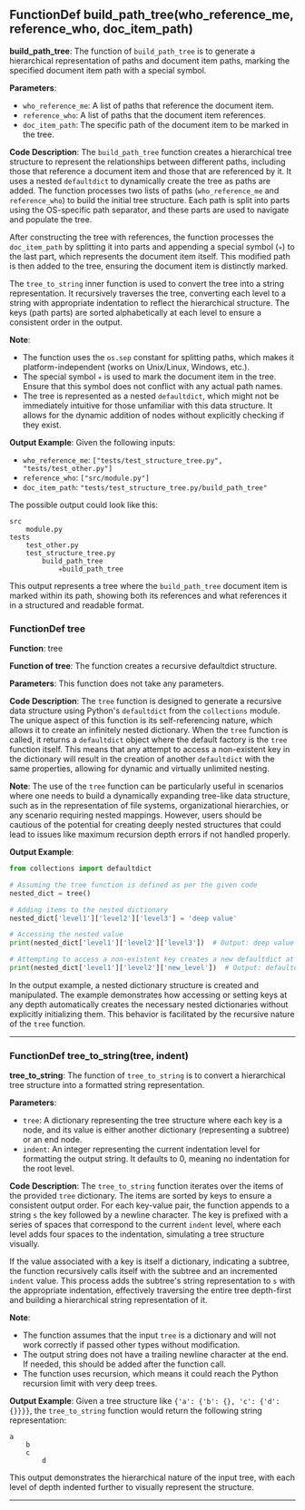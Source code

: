 ## FunctionDef build_path_tree(who_reference_me, reference_who, doc_item_path)
**build_path_tree**: The function of `build_path_tree` is to generate a hierarchical representation of paths and document item paths, marking the specified document item path with a special symbol.

**Parameters**:
- `who_reference_me`: A list of paths that reference the document item.
- `reference_who`: A list of paths that the document item references.
- `doc_item_path`: The specific path of the document item to be marked in the tree.

**Code Description**:
The `build_path_tree` function creates a hierarchical tree structure to represent the relationships between different paths, including those that reference a document item and those that are referenced by it. It uses a nested `defaultdict` to dynamically create the tree as paths are added. The function processes two lists of paths (`who_reference_me` and `reference_who`) to build the initial tree structure. Each path is split into parts using the OS-specific path separator, and these parts are used to navigate and populate the tree.

After constructing the tree with references, the function processes the `doc_item_path` by splitting it into parts and appending a special symbol (`✳️`) to the last part, which represents the document item itself. This modified path is then added to the tree, ensuring the document item is distinctly marked.

The `tree_to_string` inner function is used to convert the tree into a string representation. It recursively traverses the tree, converting each level to a string with appropriate indentation to reflect the hierarchical structure. The keys (path parts) are sorted alphabetically at each level to ensure a consistent order in the output.

**Note**:
- The function uses the `os.sep` constant for splitting paths, which makes it platform-independent (works on Unix/Linux, Windows, etc.).
- The special symbol `✳️` is used to mark the document item in the tree. Ensure that this symbol does not conflict with any actual path names.
- The tree is represented as a nested `defaultdict`, which might not be immediately intuitive for those unfamiliar with this data structure. It allows for the dynamic addition of nodes without explicitly checking if they exist.

**Output Example**:
Given the following inputs:
- `who_reference_me`: `["tests/test_structure_tree.py", "tests/test_other.py"]`
- `reference_who`: `["src/module.py"]`
- `doc_item_path`: `"tests/test_structure_tree.py/build_path_tree"`

The possible output could look like this:
```
src
    module.py
tests
    test_other.py
    test_structure_tree.py
        build_path_tree
            ✳️build_path_tree
```
This output represents a tree where the `build_path_tree` document item is marked within its path, showing both its references and what references it in a structured and readable format.
### FunctionDef tree
**Function**: tree

**Function of tree**: The function creates a recursive defaultdict structure.

**Parameters**: This function does not take any parameters.

**Code Description**: The `tree` function is designed to generate a recursive data structure using Python's `defaultdict` from the `collections` module. The unique aspect of this function is its self-referencing nature, which allows it to create an infinitely nested dictionary. When the `tree` function is called, it returns a `defaultdict` object where the default factory is the `tree` function itself. This means that any attempt to access a non-existent key in the dictionary will result in the creation of another `defaultdict` with the same properties, allowing for dynamic and virtually unlimited nesting.

**Note**: The use of the `tree` function can be particularly useful in scenarios where one needs to build a dynamically expanding tree-like data structure, such as in the representation of file systems, organizational hierarchies, or any scenario requiring nested mappings. However, users should be cautious of the potential for creating deeply nested structures that could lead to issues like maximum recursion depth errors if not handled properly.

**Output Example**:
```python
from collections import defaultdict

# Assuming the tree function is defined as per the given code
nested_dict = tree()

# Adding items to the nested dictionary
nested_dict['level1']['level2']['level3'] = 'deep value'

# Accessing the nested value
print(nested_dict['level1']['level2']['level3'])  # Output: deep value

# Attempting to access a non-existent key creates a new defaultdict at that level
print(nested_dict['level1']['level2']['new_level'])  # Output: defaultdict(<function tree at 0x...>, {})
```

In the output example, a nested dictionary structure is created and manipulated. The example demonstrates how accessing or setting keys at any depth automatically creates the necessary nested dictionaries without explicitly initializing them. This behavior is facilitated by the recursive nature of the `tree` function.
***
### FunctionDef tree_to_string(tree, indent)
**tree_to_string**: The function of `tree_to_string` is to convert a hierarchical tree structure into a formatted string representation.

**Parameters**:
- `tree`: A dictionary representing the tree structure where each key is a node, and its value is either another dictionary (representing a subtree) or an end node.
- `indent`: An integer representing the current indentation level for formatting the output string. It defaults to 0, meaning no indentation for the root level.

**Code Description**:
The `tree_to_string` function iterates over the items of the provided `tree` dictionary. The items are sorted by keys to ensure a consistent output order. For each key-value pair, the function appends to a string `s` the key followed by a newline character. The key is prefixed with a series of spaces that correspond to the current `indent` level, where each level adds four spaces to the indentation, simulating a tree structure visually.

If the value associated with a key is itself a dictionary, indicating a subtree, the function recursively calls itself with the subtree and an incremented `indent` value. This process adds the subtree's string representation to `s` with the appropriate indentation, effectively traversing the entire tree depth-first and building a hierarchical string representation of it.

**Note**:
- The function assumes that the input `tree` is a dictionary and will not work correctly if passed other types without modification.
- The output string does not have a trailing newline character at the end. If needed, this should be added after the function call.
- The function uses recursion, which means it could reach the Python recursion limit with very deep trees.

**Output Example**:
Given a tree structure like `{'a': {'b': {}, 'c': {'d': {}}}}`, the `tree_to_string` function would return the following string representation:

```
a
    b
    c
        d
```

This output demonstrates the hierarchical nature of the input tree, with each level of depth indented further to visually represent the structure.
***
